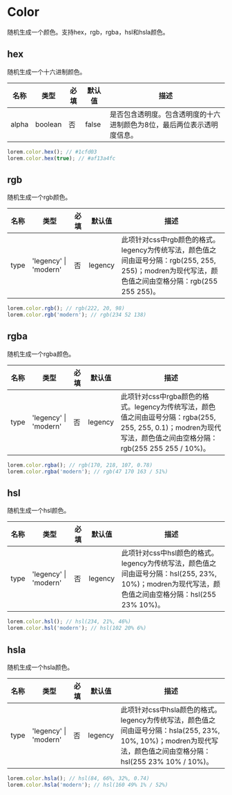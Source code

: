 # Color

随机生成一个颜色。支持hex，rgb，rgba，hsl和hsla颜色。    

## hex

随机生成一个十六进制颜色。    

| 名称    | 类型      | 必填  | 默认值   | 描述                                   |
| ----- | ------- | --- | ----- | ------------------------------------ |
| alpha | boolean | 否   | false | 是否包含透明度。包含透明度的十六进制颜色为8位，最后两位表示透明度信息。 |

```ts
lorem.color.hex(); // #1cfd03
lorem.color.hex(true); // #af13a4fc
```

## rgb

随机生成一个rgb颜色。    

| 名称   | 类型                    | 必填  | 默认值     | 描述                                                                                                   |
| ---- | --------------------- | --- | ------- | ---------------------------------------------------------------------------------------------------- |
| type | 'legency' \| 'modern' | 否   | legency | 此项针对css中rgb颜色的格式。legency为传统写法，颜色值之间由逗号分隔：rgb(255, 255, 255)；modren为现代写法，颜色值之间由空格分隔：rgb(255 255 255)。 |

```ts
lorem.color.rgb(); // rgb(222, 20, 98)
lorem.color.rgb('modern'); // rgb(234 52 138)
```

## rgba

随机生成一个rgba颜色。   

| 名称   | 类型                    | 必填  | 默认值     | 描述                                                                                                                |
| ---- | --------------------- | --- | ------- | ----------------------------------------------------------------------------------------------------------------- |
| type | 'legency' \| 'modern' | 否   | legency | 此项针对css中rgba颜色的格式。legency为传统写法，颜色值之间由逗号分隔：rgba(255, 255, 255, 0.1)；modren为现代写法，颜色值之间由空格分隔：rgb(255 255 255 / 10%)。 |

```ts
lorem.color.rgba(); // rgb(170, 218, 107, 0.78)
lorem.color.rgba('modern'); // rgb(47 170 163 / 51%)
```

## hsl

随机生成一个hsl颜色。    

| 名称   | 类型                    | 必填  | 默认值     | 描述                                                                                                   |
| ---- | --------------------- | --- | ------- | ---------------------------------------------------------------------------------------------------- |
| type | 'legency' \| 'modern' | 否   | legency | 此项针对css中hsl颜色的格式。legency为传统写法，颜色值之间由逗号分隔：hsl(255, 23%, 10%)；modren为现代写法，颜色值之间由空格分隔：hsl(255 23% 10%)。 |

```ts
lorem.color.hsl(); // hsl(234, 21%, 46%)
lorem.color.hsl('modern'); // hsl(102 20% 6%)
```

## hsla

随机生成一个hsla颜色。    

| 名称   | 类型                    | 必填  | 默认值     | 描述                                                                                                                |
| ---- | --------------------- | --- | ------- | ----------------------------------------------------------------------------------------------------------------- |
| type | 'legency' \| 'modern' | 否   | legency | 此项针对css中hsla颜色的格式。legency为传统写法，颜色值之间由逗号分隔：hsla(255, 23%, 10%, 10%)；modren为现代写法，颜色值之间由空格分隔：hsl(255 23% 10% / 10%)。 |

```ts
lorem.color.hsla(); // hsl(84, 66%, 32%, 0.74)
lorem.color.hsla('modern'); // hsl(160 49% 1% / 52%)
```